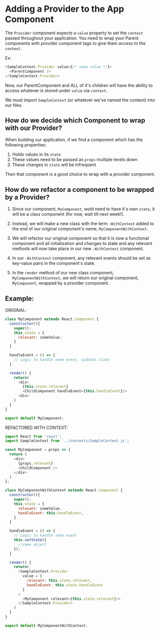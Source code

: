 # Adding a Provider to the App Component

The `Provider` component expects a `value` property to set the `context` passed throughout your application.
You need to wrap your Parent components with provider component tags to give them access to the `context`.

Ex:

```javascript
<SampleContext.Provider value={/* some value */}>
  <ParentComponent />
</SampleContext.Provider>
```

Now, our ParentComponent and ALL of it's children will have the ability to access whatever is stored under `value` via `context`.

We must import `SampleContext` (or whatever we've named the context) into our files.

## How do we decide which Component to wrap with our Provider?

When building our application, if we find a component which has the following properties:

1. Holds values in its `state`
2. These values need to be passed as `props` multiple levels down
3. These changes in `state` will be infrequent

Then that component is a good choice to wrap with a provider component.

## How do we refactor a component to be wrapped by a Provider?

1. Since our component, `MyComponent`, wold need to have it's own `state`, it will be a class component (for now, wait till next week!).

2. Instead, we will make a new class with the term `-WithContext` added to the end of our original component's name, `MyComponentWithContext`.

3. We will refactor our original component so that it is now a functional component and all initialization and changes to state and any relevant methods will now take place in our new `-WithContext` component.

4. In our `-WithContext` component, any relevant events should be set as key-value pairs in the component's state.

5. In the `render` method of our new class component, `MyComponentWithContext`, we will return our original component, `MyComponent`, wrapped by a provider component.

## Example:

ORIGINAL:

```javascript
class MyComponent extends React.Component {
  constructor(){
    super();
    this.state = {
      relevant: someValue;
    }
  }

  handleEvent = () => {
    // Logic to handle some event, updates state
  }

  render() {
    return(
      <div>
        {this.state.relevant}
        <ChildComponent handleEvent={this.handleEvent}/>
      <div>
    )
  }
}

export default MyComponent;
```

REFACTORED WITH CONTEXT:

```javascript
import React from 'react';
import SampleContext from '../contexts/SampleContext.js';

const MyComponent = props => {
  return (
    <div>
      {props.relevant}
      <ChildComponent />
    </div>
  )
};

class MyComponentWithContext extends React.Component {
  constructor(){
    super();
    this.state = {
      relevant: someValue,
      handleEvent: this.handleEvent,
    }
  }

  handleEvent = () => {
    // Logic to handle some event
    this.setState({
      //some object
    });
  }

  render() {
    return(
      <SampleContext.Provider
        value = {
          relevant: this.state.relevant,
          handleEvent: this.state.handleEvent
        }
      >
        <MyComponent relevant={this.state.relevant}/>
      </SampleContext.Provider>
    )
  }
}

export default MyComponentWithContext;

```

